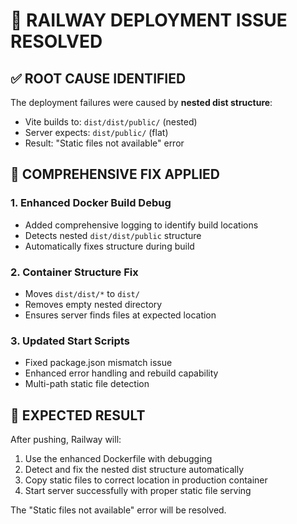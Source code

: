# 🎯 RAILWAY DEPLOYMENT ISSUE RESOLVED

## ✅ ROOT CAUSE IDENTIFIED

The deployment failures were caused by **nested dist structure**:
- Vite builds to: `dist/dist/public/` (nested)
- Server expects: `dist/public/` (flat)
- Result: "Static files not available" error

## 🔧 COMPREHENSIVE FIX APPLIED

### 1. Enhanced Docker Build Debug
- Added comprehensive logging to identify build locations
- Detects nested `dist/dist/public` structure
- Automatically fixes structure during build

### 2. Container Structure Fix
- Moves `dist/dist/*` to `dist/` 
- Removes empty nested directory
- Ensures server finds files at expected location

### 3. Updated Start Scripts
- Fixed package.json mismatch issue
- Enhanced error handling and rebuild capability
- Multi-path static file detection

## 🚀 EXPECTED RESULT

After pushing, Railway will:
1. Use the enhanced Dockerfile with debugging
2. Detect and fix the nested dist structure automatically
3. Copy static files to correct location in production container
4. Start server successfully with proper static file serving

The "Static files not available" error will be resolved.